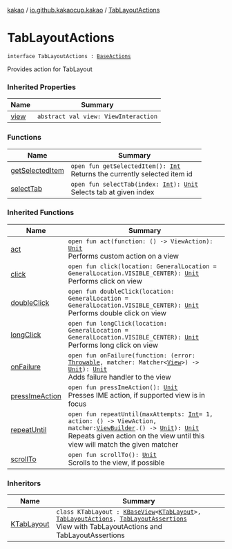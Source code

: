 [kakao](../../index.md) / [io.github.kakaocup.kakao](../index.md) / [TabLayoutActions](./index.md)

# TabLayoutActions

`interface TabLayoutActions : `[`BaseActions`](../-base-actions/index.md)

Provides action for TabLayout

### Inherited Properties

| Name | Summary |
|---|---|
| [view](../-base-actions/view.md) | `abstract val view: ViewInteraction` |

### Functions

| Name | Summary |
|---|---|
| [getSelectedItem](get-selected-item.md) | `open fun getSelectedItem(): `[`Int`](https://kotlinlang.org/api/latest/jvm/stdlib/kotlin/-int/index.html)<br>Returns the currently selected item id |
| [selectTab](select-tab.md) | `open fun selectTab(index: `[`Int`](https://kotlinlang.org/api/latest/jvm/stdlib/kotlin/-int/index.html)`): `[`Unit`](https://kotlinlang.org/api/latest/jvm/stdlib/kotlin/-unit/index.html)<br>Selects tab at given index |

### Inherited Functions

| Name | Summary |
|---|---|
| [act](../-base-actions/act.md) | `open fun act(function: () -> ViewAction): `[`Unit`](https://kotlinlang.org/api/latest/jvm/stdlib/kotlin/-unit/index.html)<br>Performs custom action on a view |
| [click](../-base-actions/click.md) | `open fun click(location: GeneralLocation = GeneralLocation.VISIBLE_CENTER): `[`Unit`](https://kotlinlang.org/api/latest/jvm/stdlib/kotlin/-unit/index.html)<br>Performs click on view |
| [doubleClick](../-base-actions/double-click.md) | `open fun doubleClick(location: GeneralLocation = GeneralLocation.VISIBLE_CENTER): `[`Unit`](https://kotlinlang.org/api/latest/jvm/stdlib/kotlin/-unit/index.html)<br>Performs double click on view |
| [longClick](../-base-actions/long-click.md) | `open fun longClick(location: GeneralLocation = GeneralLocation.VISIBLE_CENTER): `[`Unit`](https://kotlinlang.org/api/latest/jvm/stdlib/kotlin/-unit/index.html)<br>Performs long click on view |
| [onFailure](../-base-actions/on-failure.md) | `open fun onFailure(function: (error: `[`Throwable`](https://kotlinlang.org/api/latest/jvm/stdlib/kotlin/-throwable/index.html)`, matcher: Matcher<`[`View`](https://developer.android.com/reference/android/view/View.html)`>) -> `[`Unit`](https://kotlinlang.org/api/latest/jvm/stdlib/kotlin/-unit/index.html)`): `[`Unit`](https://kotlinlang.org/api/latest/jvm/stdlib/kotlin/-unit/index.html)<br>Adds failure handler to the view |
| [pressImeAction](../-base-actions/press-ime-action.md) | `open fun pressImeAction(): `[`Unit`](https://kotlinlang.org/api/latest/jvm/stdlib/kotlin/-unit/index.html)<br>Presses IME action, if supported view is in focus |
| [repeatUntil](../-base-actions/repeat-until.md) | `open fun repeatUntil(maxAttempts: `[`Int`](https://kotlinlang.org/api/latest/jvm/stdlib/kotlin/-int/index.html)` = 1, action: () -> ViewAction, matcher: `[`ViewBuilder`](../-view-builder/index.md)`.() -> `[`Unit`](https://kotlinlang.org/api/latest/jvm/stdlib/kotlin/-unit/index.html)`): `[`Unit`](https://kotlinlang.org/api/latest/jvm/stdlib/kotlin/-unit/index.html)<br>Repeats given action on the view until this view will match the given matcher |
| [scrollTo](../-base-actions/scroll-to.md) | `open fun scrollTo(): `[`Unit`](https://kotlinlang.org/api/latest/jvm/stdlib/kotlin/-unit/index.html)<br>Scrolls to the view, if possible |

### Inheritors

| Name | Summary |
|---|---|
| [KTabLayout](../-k-tab-layout/index.md) | `class KTabLayout : `[`KBaseView`](../-k-base-view/index.md)`<`[`KTabLayout`](../-k-tab-layout/index.md)`>, `[`TabLayoutActions`](./index.md)`, `[`TabLayoutAssertions`](../-tab-layout-assertions/index.md)<br>View with TabLayoutActions and TabLayoutAssertions |
